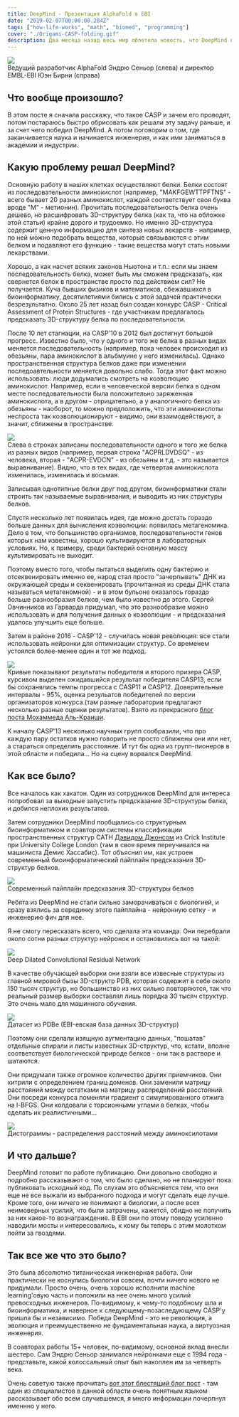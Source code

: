 ```yaml
---
title: DeepMind - Презентация AlphaFold в EBI
date: "2019-02-07T00:00:00.284Z"
tags: ["how-life-works", "math", "biomed", "programming"]
cover: "./Origami-CASP-folding.gif"
description: Два месяца назад весь мир облетела новость, что DeepMind выиграл известное соревнование по предсказанию 3D-структур белков CASP, порвав всех биоинформатиков с впечатляющим отрывом. Многие люди из мира биотеха теперь пытаются осознать, 'что это было': революция или эволюция, наука или инженерия, талант или финансирование? Волею судеб я когда-то оказался совсем недалеко от этой области науки, поэтому потратил несколько дней чтобы разобраться в деталях - а между тем в EBI приехал наводить мосты ведущий инженер проекта Эндрю Сеньор из DeepMind.
---
```


<div>
  <img src={birneyAndSenior} className="img-responsive center-block" />
  <div className="caption text-center">Ведущий разработчик AlphaFold Эндрю Сеньор (слева) и директор EMBL-EBI Юэн Бирни (справа)</div>
  <h2>Что вообще произошло?</h2>
  <p>
    В этом посте я сначала расскажу, что такое CASP и зачем его проводят, потом постараюсь
    быстро обрисовать как решали эту задачу раньше, и за счет чего победил DeepMind. А потом поговорим о том, где
    заканчивается наука и начинается инженерия, и как ими заниматься в академии и индустрии.
  </p>
  <h2>
    Какую проблему решал DeepMind?
  </h2>
  <p>
    Основную работу в наших клетках осуществляют белки. Белки состоят из последовательности аминокислот
    (например, "MAKFGEWTTPFTNS" - всего бывает 20 разных аминокислот, каждой соответствует своя буква вроде "M" -
    метионин). Прочитать последовательность белка очень дешево, но расшифровать 3D-структуру белка (как та, что на
    обложке этой статьи) крайне дорого и трудоемко. Но именно 3D-структура содержит ценную информацию для синтеза
    новых лекарств - например, по ней можно подобрать вещества, которые связываются с этим белком и подавляют его
    функцию - такие вещества могут стать новыми лекарствами.
  </p>
  <p>
    Хорошо, а как насчет всяких законов Ньютона и т.п.: если мы знаем последовательность белка, может быть
    мы сможем предсказать, как свернется белок в пространстве просто под действием сил? Не получается.
    Куча бывших физиков и математиков, сбежавшихся в биоинформатику, десятилетиями бились с этой задачей
    практически безрезультатно. Около 25 лет назад был создан конкурс CASP - Critical Assessment of Protein
    Structures - где участникам предлагалось предсказать 3D-структуру белка по последовательности.
  </p>
  <p>
    После 10 лет стагнации, на CASP'10 в 2012 был достигнут большой прогресс. Известно было, что у одного и того
    же белка в разных видах меняется последовательность (например, пока человек происходил из обезьяны, пара
    аминокислот в альбмуине у него изменилась). Однако пространственная структура белков даже при изменении
    последоавтельности меняется довольно слабо. Тогда этот факт можно использовать: люди додумались смотреть на
    коэволюцию аминокислот. Например, если в человеческой версии белка в одном месте последовательности была
    положительно заряженная аминокислота, а в другом - отрицательно, а у аналогичного белка из обезьяны - наоборот,
    то можно предположить, что эти аминокислоты неспроста так коэволюционируют - видимо, они взаимодействуют, а
    значит, сближены в пространстве.
  </p>
  <img src="http://mistic.leloir.org.ar/docs/MIexplained.png" className="img-responsive center-block" />
  <div className="caption text-center">
    Слева в строках записаны последовательности одного и того же белка из разных видов (например, первая строка
    "ACPRLDVDSQ" - из человека, вторая - "ACPR-EVDCN" - из обезьяны и т.д. - это называется выравнивание). Видно,
    что в тех видах, где четвертая аминокислота изменилась, изменилась и восьмая.
  </div>
  <p>
    Записывая однотипные белки друг под другом, биоинформатики стали строить так называемые выравнивания, и
    выводить из них структуры белков.
  </p>
  <p>
    Спустя несколько лет появилась идея, где можно достать гораздо больше данных для вычисления коэволюции:
    появилась метагеномика. Дело в том, что большинство организмов, последовательности генов которых нам известны,
    хорошо культивируются в лабораторных условиях. Но, к примеру, среди бактерий основную массу культивировать
    не выходит.
  </p>
  <p>
    Поэтому вместо того, чтобы пытаться выделить одну бактерию и отсеквенировать именно ее, народ стал просто
    "зачерпывать" ДНК из окружающей среды и секвенировать (прочитанная из среды ДНК стала называться метагеномной)
    - и в этом бульоне оказалось гораздо больше разнообразия белков, чем было известно до этого. Сергей
    Овчинников из Гарварда придумал, что это разнообразие можно использовать и для получения данных о коэволюции
    - и предсказания удалось улучшить еще больше.
  </p>
  <p>
    Затем в районе 2016 - CASP'12 - случилась новая революция: все стали использовать нейронки для оптимизации
    структур. Со временем устоялся более-менее один и тот же подход.
  </p>
  <img src="https://moalquraishi.files.wordpress.com/2018/12/casp13-gdt_ts1.png" className="img-responsive center-block" />
  <div className="caption text-center">
    Кривые показывают результаты победителя и второго призера CASP, курсивом выделен ожидавшийся результат
    победителя CASP13, если бы сохранялись темпы прогресса с CASP11 и CASP12. Доверительные интервалы - 95%,
    оценка резульатов победителей по версии организаторов конкурса (там разные лаборатории предлагают несколько
    разные оценки результатов). Взято из прекрасного <a href="https://moalquraishi.wordpress.com/2018/12/09/alphafold-casp13-what-just-happened/">блог поста Мохаммеда Аль-Краиши</a>.
  </div>
  <p>
    К началу CASP'13 несколько научных групп сообразили, что про каждую пару остатков нужно говорить
    не просто сближены они или нет, а стараться определить расстояние. И тут бы одна из групп-пионеров в этой
    области и победила... Но на сцену ворвался DeepMind.
  </p>
  <h2>Как все было?</h2>
  <p>
    Все началось как хакатон. Один из сотрудников DeepMind для интереса попробовал за выходные запустить
    предсказание 3D-структуры белка, и добился неплохих результатов.
  </p>
  <p>
    Затем сотрудники DeepMind пообщались со структурным биоинформатиком и соавтором системы классификации
    пространственных структур CATH <a href="https://www.crick.ac.uk/research/labs/david-jones">Дэвидом Джонсом</a> из
    Crick Institute при University College London (там в свое время переучивался на машиниста Демис Хассабис).
    Тот объяснил им, как устроен современный биоинформатический пайплайн предсказания 3D-структур белков.
  </p>
  <img src={pipeline} className="img-responsive center-block" />
  <div className="caption text-center">Современный пайплайн предсказания 3D-структуры белков</div>
  <p>
    Ребята из DeepMind не стали сильно заморачиваться с биологией, и сразу взялись за серединку этого пайплайна -
    нейронную сетку - и инженерию фич для нее.
  </p>
  <p>
    Я не смогу пересказать всего, что сделала эта команда. Они перебрали около сотни разных структур нейронок и
    остановились вот на такой:
  </p>
  <img src={neuralNetwork} className="img-responsive center-block" />
  <div className="caption text-center">Deep Dilated Convolutional Residual Network</div>
  <p>
    В качестве обучающей выборки они взяли все извесные структуры из главной мировой бызы 3D-структр PDB, которая
    содержит в себе около 150 тысяч структур, но большинство из них сильно повторяются, так что реальный размер
    выборки составлял лишь порядка 30 тысяч структур. Это очень мало для машинного обучения.
  </p>
  <img src={dataset} className="img-responsive center-block" />
  <div className="caption text-center">Датасет из PDBe (EBI-евская база данных 3D-структур)</div>
  <p>
    Поэтому они сделали изящную аугментацию данных, "пошатав" отдельные спирали и листы известных 3D-структур, что,
    кстати, вполне соответствует биологической природе белков - они так в растворе и шатаются.
  </p>
  <p>
    Они придумали также огромное количество других приемчиков. Они хитрили с определением границ доменов. Они
    заменили матрицу расстояний между остатками на матрицу распределений расстояний. Они посреди конкурса поменяли
    градиент с симулированного отжига на l-BFGS. Они колдовали с торсионными углами в белках, чтобы сделать их
    реалистичными...
  </p>
  <img src={distograms} className="img-responsive center-block" />
  <div className="caption text-center">Дистограммы - распределения расстояний между аминоксилотами</div>
  <h2>И что дальше?</h2>
  <p>
    DeepMind готовит по работе публикацию. Они довольно свободно и подробно рассказывают о том, что было сделано,
    но не планируют пока публиковать исходный код. По слухам это объясняется тем, что они еще не все выжали из
    выбранного подхода и могут сделать еще лучше. Кроме того, они ничего не понимают в биологии, а после всех
    неимоверных усилий, что были затрачены, кажется, обидно не получить за них какое-то вознаграждение. В EBI они
    по этому поводу усиленно наводили мосты и интересовались, к кому бы теперь с этим молотком пойти за гвоздями.
  </p>
  <h2>Так все же что это было?</h2>
  <p>
    Это была абсолютно титаническая инженерная работа. Они практически не коснулись биологии совсем,
    почти ничего нового не придумали. Просто очень, очень хорошо исполнили machine learning'овую часть и положили
    на нее очень много усилий превосходных инженеров. По-видимому, к чему-то подобному шла и биоинформатика, и
    наверное к следующему-позаследующему CASP'у пришла бы и независимо. Победа DeepMind - это не революция, а
    эволюция и преимущественно не фундаментальная наука, а виртуозная инженерия.
  </p>
  <p>
    В соавторах работы 15+ человек, по-видимому, основной вклад внесли шестеро. Сам Эндрю Сеньор занимался
    нейронками еще с 1994 года - представьте, какой колоссальный опыт был накоплен им за четверть века.
  </p>
  <p>
    Очень советую также прочитать <a href="https://moalquraishi.wordpress.com/2018/12/09/alphafold-casp13-what-just-happened/">
    вот этот блестящий блог пост</a> - там один из специалистов в данной области очень
    понятным языком рассказывает обо всем случившемся, я много информации почерпнул именнно у него.
  </p>
</div>